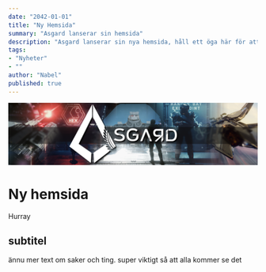 ```yaml
---
date: "2042-01-01"
title: "Ny Hemsida"
summary: "Asgard lanserar sin hemsida"
description: "Asgard lanserar sin nya hemsida, håll ett öga här för att se lite nyheter m.m. på vad vi gör."
tags:
- "Nyheter"
- ""
author: "Nabel"
published: true
---
```

![Asgard Banner](Discord_Banner_4.png)
# Ny hemsida

Hurray

## subtitel

ännu mer text om saker och ting. super viktigt så att alla kommer se det
